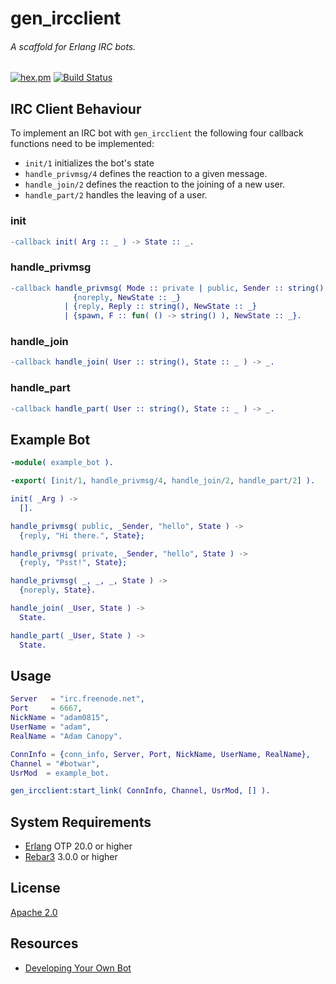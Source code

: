 # gen_ircclient
###### A scaffold for Erlang IRC bots.

[![hex.pm](https://img.shields.io/hexpm/v/gen_ircclient.svg?style=flat)](https://hex.pm/packages/gen_ircclient) [![Build Status](https://travis-ci.org/joergen7/gen_ircclient.svg?branch=master)](https://travis-ci.org/joergen7/gen_ircclient)

## IRC Client Behaviour

To implement an IRC bot with `gen_ircclient` the following four callback functions need to be implemented:

- `init/1` initializes the bot's state
- `handle_privmsg/4` defines the reaction to a given message.
- `handle_join/2` defines the reaction to the joining of a new user.
- `handle_part/2` handles the leaving of a user.

### init

```erlang
-callback init( Arg :: _ ) -> State :: _.
```

### handle_privmsg

```erlang
-callback handle_privmsg( Mode :: private | public, Sender :: string(), Content :: string(), State :: _ ) ->
              {noreply, NewState :: _}
            | {reply, Reply :: string(), NewState :: _}
            | {spawn, F :: fun( () -> string() ), NewState :: _}.
```

### handle_join

```erlang
-callback handle_join( User :: string(), State :: _ ) -> _.
```

### handle_part

```erlang
-callback handle_part( User :: string(), State :: _ ) -> _.
```

## Example Bot

```erlang
-module( example_bot ).

-export( [init/1, handle_privmsg/4, handle_join/2, handle_part/2] ).

init( _Arg ) ->
  [].

handle_privmsg( public, _Sender, "hello", State ) ->
  {reply, "Hi there.", State};

handle_privmsg( private, _Sender, "hello", State ) ->
  {reply, "Psst!", State};

handle_privmsg( _, _, _, State ) ->
  {noreply, State}.

handle_join( _User, State ) ->
  State.

handle_part( _User, State ) ->
  State.
```

## Usage

```erlang
Server   = "irc.freenode.net",
Port     = 6667,
NickName = "adam0815",
UserName = "adam",
RealName = "Adam Canopy".
```

```erlang
ConnInfo = {conn_info, Server, Port, NickName, UserName, RealName},
Channel = "#botwar",
UsrMod  = example_bot.
```

```erlang
gen_ircclient:start_link( ConnInfo, Channel, UsrMod, [] ).
```

## System Requirements

- [Erlang](http://www.erlang.org/) OTP 20.0 or higher
- [Rebar3](https://www.rebar3.org/) 3.0.0 or higher

## License

[Apache 2.0](https://www.apache.org/licenses/LICENSE-2.0.html)

## Resources

- [Developing Your Own Bot](https://www.wikihow.com/Develop-an-IRC-Bot)